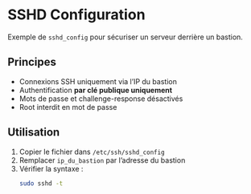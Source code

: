 # SSHD Configuration

Exemple de `sshd_config` pour sécuriser un serveur derrière un bastion.

## Principes
- Connexions SSH uniquement via l’IP du bastion  
- Authentification **par clé publique uniquement**  
- Mots de passe et challenge-response désactivés  
- Root interdit en mot de passe  

## Utilisation
1. Copier le fichier dans `/etc/ssh/sshd_config`  
2. Remplacer `ip_du_bastion` par l’adresse du bastion  
3. Vérifier la syntaxe :  
   ```bash
   sudo sshd -t
